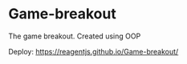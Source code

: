# Game-breakout
The game breakout. Created using OOP

Deploy: https://reagentjs.github.io/Game-breakout/
